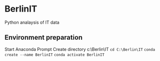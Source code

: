 # BerlinIT
Python analaysis of IT data

## Environment preparation
Start Anaconda Prompt
Create directory c:\Berlin\IT
`cd C:\Berlin\IT`
`conda create --name BerlinIT`
`conda activate BerlinIT`

